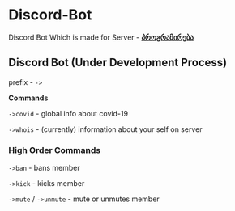 # Discord-Bot

Discord Bot Which is made for Server - **[პროგრამირება](https://discord.gg/Up5MurgsWq)**

## Discord Bot (Under Development Process)

prefix - `->`

**Commands**

`->covid` - global info about covid-19

`->whois` - (currently) information about your self on server

### High Order Commands

`->ban` - bans member

`->kick` - kicks member

`->mute` / `->unmute` - mute or unmutes member
